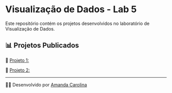 # Visualização de Dados - Lab 5

Este repositório contém os projetos desenvolvidos no laboratório de Visualização de Dados.

## 📊 Projetos Publicados  
 
📌 [Projeto 1:](https://amandacls.github.io/visualizacao-de-dados_lab5/projeto2.html) 

📌 [Projeto 2:](https://amandacls.github.io/visualizacao-de-dados_lab5/projeto2.html)

---

👨‍💻 Desenvolvido por [Amanda Carolina](https://github.com/amandacls)  
